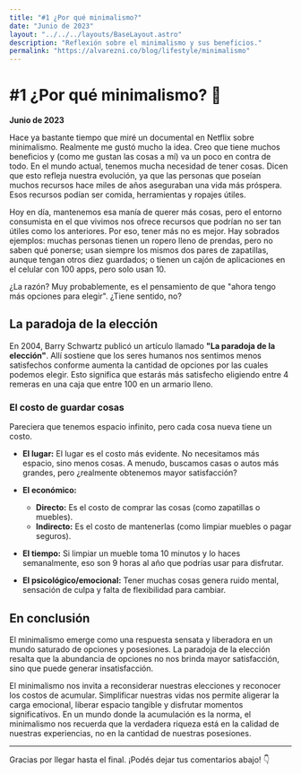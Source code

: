 ```yaml
---
title: "#1 ¿Por qué minimalismo?"
date: "Junio de 2023"
layout: "../../../layouts/BaseLayout.astro"
description: "Reflexión sobre el minimalismo y sus beneficios."
permalink: "https://alvarezni.co/blog/lifestyle/minimalismo"
---
```


# #1 ¿Por qué minimalismo? 🧦

**Junio de 2023**

Hace ya bastante tiempo que miré un documental en Netflix sobre minimalismo. Realmente me gustó mucho la idea. Creo que tiene muchos beneficios y (como me gustan las cosas a mí) va un poco en contra de todo. En el mundo actual, tenemos mucha necesidad de tener cosas. Dicen que esto refleja nuestra evolución, ya que las personas que poseían muchos recursos hace miles de años aseguraban una vida más próspera. Esos recursos podían ser comida, herramientas y ropajes útiles.

Hoy en día, mantenemos esa manía de querer más cosas, pero el entorno consumista en el que vivimos nos ofrece recursos que podrían no ser tan útiles como los anteriores. Por eso, tener más no es mejor. Hay sobrados ejemplos: muchas personas tienen un ropero lleno de prendas, pero no saben qué ponerse; usan siempre los mismos dos pares de zapatillas, aunque tengan otros diez guardados; o tienen un cajón de aplicaciones en el celular con 100 apps, pero solo usan 10. 

¿La razón? Muy probablemente, es el pensamiento de que "ahora tengo más opciones para elegir". ¿Tiene sentido, no?

## La paradoja de la elección

En 2004, Barry Schwartz publicó un artículo llamado **"La paradoja de la elección"**. Allí sostiene que los seres humanos nos sentimos menos satisfechos conforme aumenta la cantidad de opciones por las cuales podemos elegir. Esto significa que estarás más satisfecho eligiendo entre 4 remeras en una caja que entre 100 en un armario lleno.

### El costo de guardar cosas

Pareciera que tenemos espacio infinito, pero cada cosa nueva tiene un costo.

- **El lugar:** El lugar es el costo más evidente. No necesitamos más espacio, sino menos cosas. A menudo, buscamos casas o autos más grandes, pero ¿realmente obtenemos mayor satisfacción?

- **El económico:**
  - **Directo:** Es el costo de comprar las cosas (como zapatillas o muebles).
  - **Indirecto:** Es el costo de mantenerlas (como limpiar muebles o pagar seguros).

- **El tiempo:** Si limpiar un mueble toma 10 minutos y lo haces semanalmente, eso son 9 horas al año que podrías usar para disfrutar.

- **El psicológico/emocional:** Tener muchas cosas genera ruido mental, sensación de culpa y falta de flexibilidad para cambiar.

## En conclusión

El minimalismo emerge como una respuesta sensata y liberadora en un mundo saturado de opciones y posesiones. La paradoja de la elección resalta que la abundancia de opciones no nos brinda mayor satisfacción, sino que puede generar insatisfacción. 

El minimalismo nos invita a reconsiderar nuestras elecciones y reconocer los costos de acumular. Simplificar nuestras vidas nos permite aligerar la carga emocional, liberar espacio tangible y disfrutar momentos significativos. En un mundo donde la acumulación es la norma, el minimalismo nos recuerda que la verdadera riqueza está en la calidad de nuestras experiencias, no en la cantidad de nuestras posesiones.

---

Gracias por llegar hasta el final. ¡Podés dejar tus comentarios abajo! 👇